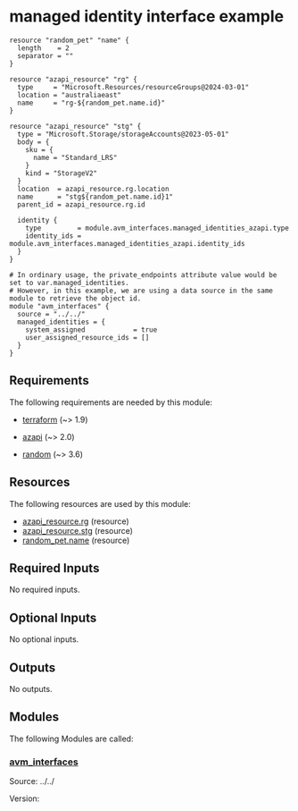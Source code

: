 <!-- BEGIN_TF_DOCS -->
# managed identity interface example

```hcl
resource "random_pet" "name" {
  length    = 2
  separator = ""
}

resource "azapi_resource" "rg" {
  type     = "Microsoft.Resources/resourceGroups@2024-03-01"
  location = "australiaeast"
  name     = "rg-${random_pet.name.id}"
}

resource "azapi_resource" "stg" {
  type = "Microsoft.Storage/storageAccounts@2023-05-01"
  body = {
    sku = {
      name = "Standard_LRS"
    }
    kind = "StorageV2"
  }
  location  = azapi_resource.rg.location
  name      = "stg${random_pet.name.id}1"
  parent_id = azapi_resource.rg.id

  identity {
    type         = module.avm_interfaces.managed_identities_azapi.type
    identity_ids = module.avm_interfaces.managed_identities_azapi.identity_ids
  }
}

# In ordinary usage, the private_endpoints attribute value would be set to var.managed_identities.
# However, in this example, we are using a data source in the same module to retrieve the object id.
module "avm_interfaces" {
  source = "../../"
  managed_identities = {
    system_assigned            = true
    user_assigned_resource_ids = []
  }
}
```

<!-- markdownlint-disable MD033 -->
## Requirements

The following requirements are needed by this module:

- <a name="requirement_terraform"></a> [terraform](#requirement\_terraform) (~> 1.9)

- <a name="requirement_azapi"></a> [azapi](#requirement\_azapi) (~> 2.0)

- <a name="requirement_random"></a> [random](#requirement\_random) (~> 3.6)

## Resources

The following resources are used by this module:

- [azapi_resource.rg](https://registry.terraform.io/providers/azure/azapi/latest/docs/resources/resource) (resource)
- [azapi_resource.stg](https://registry.terraform.io/providers/azure/azapi/latest/docs/resources/resource) (resource)
- [random_pet.name](https://registry.terraform.io/providers/hashicorp/random/latest/docs/resources/pet) (resource)

<!-- markdownlint-disable MD013 -->
## Required Inputs

No required inputs.

## Optional Inputs

No optional inputs.

## Outputs

No outputs.

## Modules

The following Modules are called:

### <a name="module_avm_interfaces"></a> [avm\_interfaces](#module\_avm\_interfaces)

Source: ../../

Version:

<!-- END_TF_DOCS -->